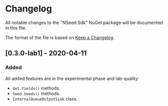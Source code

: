 # Changelog
All notable changes to the "NSeed.Sdk" NuGet package will be documented in this file.

The format of the file is based on [Keep a Changelog](http://keepachangelog.com/en/1.0.0/).

## [0.3.0-lab1] - 2020-04-11
### Added
All added features are in the experimental phase and lab-quality:
- `Get.Yields()` methods.
- `Seed.Seeds()` methods.
- `InternalQueueOutputSink` class.